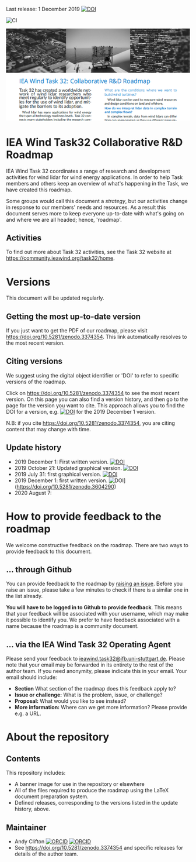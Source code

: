 Last release: 1 December 2019 [![DOI](https://zenodo.org/badge/DOI/10.5281/zenodo.3374354.svg)](https://doi.org/10.5281/zenodo.3374354)

![CI](https://github.com/IEA-Wind-Task-32/white-paper-Task32-RnD-roadmap/workflows/CI/badge.svg)

![](./3604290-2by1.png)

# IEA Wind Task32 Collaborative R&D Roadmap
IEA Wind Task 32 coordinates a range of research and development activities for wind lidar for wind energy applications. In order to help Task members and others keep an overview of what's happening in the Task, we have created this  roadmap.

Some groups would call this document a _strategy_, but our activities change in response to our members' needs and resources. As a result this document serves more to keep everyone up-to-date with what's going on and where we are all headed; hence, 'roadmap'.

## Activities
To find out more about Task 32 activities, see the Task 32 website at https://community.ieawind.org/task32/home.

# Versions
This document will be updated regularly.

## Getting the most up-to-date version
If you just want to get the PDF of our roadmap, please visit https://doi.org/10.5281/zenodo.3374354. This link automatically resolves to the most recent version.

## Citing versions
We suggest using the digital object identifier or 'DOI' to refer to specific versions of the roadmap.

Click on https://doi.org/10.5281/zenodo.3374354 to see the most recent version. On this page you can also find a version history, and then go to the page for the version you want to cite. This approach allows you to find the DOI for a version, e.g. [![DOI](https://zenodo.org/badge/DOI/10.5281/zenodo.3604290.svg)](https://doi.org/10.5281/zenodo.3604290) for the 2019 December 1 version.

N.B: if you cite https://doi.org/10.5281/zenodo.3374354, you are citing  content that may change with time.

## Update history
- 2019 December 1: First written version. [![DOI](https://zenodo.org/badge/DOI/10.5281/zenodo.3374354.svg)](https://doi.org/10.5281/zenodo.3374354)
- 2019 October 21: Updated graphical version. [![DOI](https://zenodo.org/badge/DOI/10.5281/zenodo.3515444.svg)](https://doi.org/10.5281/zenodo.3515444)
- 2019 July 31: first graphical version. [![DOI](https://zenodo.org/badge/DOI/10.5281/zenodo.3374355.svg)](https://doi.org/10.5281/zenodo.3374355)
- 2019 December 1: first written version. ![DOI](https://zenodo.org/badge/DOI/10.5281/zenodo.3604290.svg)](https://doi.org/10.5281/zenodo.3604290)
- 2020 August 7:

# How to provide feedback to the roadmap
We welcome constructive feedback on the roadmap. There are two ways to provide feedback to this document.

## ... through Github
You can provide feedback to the roadmap by [raising an issue](https://github.com/IEA-Wind-Task-32/white-paper-Task32-RnD-roadmap/issues). Before you raise an issue, please take a few minutes to check if there is a similar one in the list already.

**You will have to be logged in to Github to provide feedback**. This means that your feedback will be associated with your username, which may make it possible to identify you. We prefer to have feedback associated with a name because the roadmap is a community document.

## ... via the IEA Wind Task 32 Operating Agent
Please send your feedback to [ieawind.task32@ifb.uni-stuttgart.de](mailto:ieawind.task32@ifb.uni-stuttgart.de). Please note that your email may be forwarded in its entirety to the rest of the author team. If you need anonymity, please indicate this in your email. Your email should include:
- **Section** What section of the roadmap does this feedback apply to?
- **Issue or challenge:** What is the problem, issue, or challenge?
- **Proposal:** What would you like to see instead?
- **More information:** Where can we get more information? Please provide e.g. a URL.

# About the repository

## Contents
This repository includes:
 - A banner image for use in the repository or elsewhere
 - All of the files required to produce the roadmap using the LaTeX document preparation system.
 - Defined releases, corresponding to the versions listed in the update history, above.

## Maintainer
 - Andy Clifton [![ORCID](https://orcid.org/sites/default/files/images/orcid_16x16.png)](https://orcid.org/0000-0001-9698-5083) [![ORCID](https://static-exp1.licdn.com/scds/common/u/images/logos/linkedin/logo_linkedin_93x21_v2.png)](www.linkedin.com/in/andyclifton)
 - See https://doi.org/10.5281/zenodo.3374354 and specific releases for details of the author team.